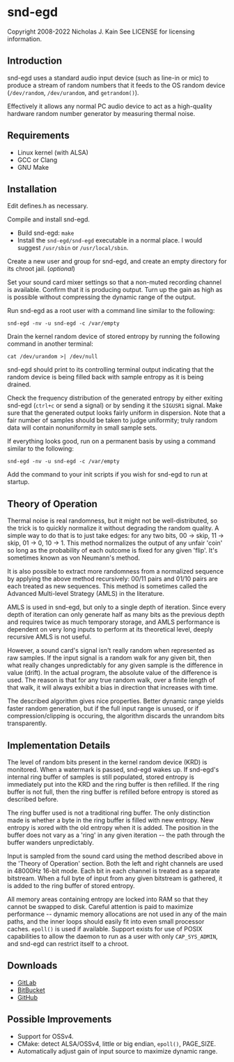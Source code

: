 # snd-egd
Copyright 2008-2022 Nicholas J. Kain
See LICENSE for licensing information.

## Introduction

snd-egd uses a standard audio input device (such as line-in or mic) to
produce a stream of random numbers that it feeds to the OS random device
(`/dev/random`, `/dev/urandom`, and `getrandom()`).

Effectively it allows any normal PC audio device to act as a high-quality
hardware random number generator by measuring thermal noise.

## Requirements

* Linux kernel (with ALSA)
* GCC or Clang
* GNU Make

## Installation

Edit defines.h as necessary.

Compile and install snd-egd.
* Build snd-egd: `make`
* Install the `snd-egd/snd-egd` executable in a normal place.  I would
  suggest `/usr/sbin` or `/usr/local/sbin`.

Create a new user and group for snd-egd, and create an empty directory for
its chroot jail. (_optional_)

Set your sound card mixer settings so that a non-muted recording channel
is available.  Confirm that it is producing output.  Turn up the gain
as high as is possible without compressing the dynamic range of the output.

Run snd-egd as a root user with a command line similar to the following:

`snd-egd -nv -u snd-egd -c /var/empty`

Drain the kernel random device of stored entropy by running the
following command in another terminal:

`cat /dev/urandom >| /dev/null`

snd-egd should print to its controlling terminal output indicating that
the random device is being filled back with sample entropy as it is being
drained.

Check the frequency distribution of the generated entropy by either
exiting snd-egd (`ctrl+c` or send a signal) or by sending it the `SIGUSR1`
signal.  Make sure that the generated output looks fairly uniform in
dispersion.  Note that a fair number of samples should be taken to
judge uniformity; truly random data will contain nonuniformity in small
sample sets.

If everything looks good, run on a permanent basis by using a command
similar to the following:

`snd-egd -nv -u snd-egd -c /var/empty`

Add the command to your init scripts if you wish for snd-egd to run
at startup.

## Theory of Operation

Thermal noise is real randomness, but it might not be well-distributed, so
the trick is to quickly normalize it without degrading the random quality.
A simple way to do that is to just take edges: for any two bits, 00 ->
skip, 11 -> skip, 01 -> 0, 10 -> 1.  This method normalizes the output
of any unfair 'coin' so long as the probability of each outcome is fixed
for any given 'flip'.  It's sometimes known as von Neumann's method.

It is also possible to extract more randomness from a normalized sequence
by applying the above method recursively: 00/11 pairs and 01/10 pairs
are each treated as new sequences.  This method is sometimes called the
Advanced Multi-level Strategy (AMLS) in the literature.

AMLS is used in snd-egd, but only to a single depth of iteration.
Since every depth of iteration can only generate half as many bits as
the previous depth and requires twice as much temporary storage, and
AMLS performance is dependent on very long inputs to perform at its
theoretical level, deeply recursive AMLS is not useful.

However, a sound card's signal isn't really random when represented as
raw samples.  If the input signal is a random walk for any given bit,
then what really changes unpredictably for any given sample is the
difference in value (drift).  In the actual program, the absolute value
of the difference is used.  The reason is that for any true random walk,
over a finite length of that walk, it will always exhibit a bias in
direction that increases with time.

The described algorithm gives nice properties.  Better dynamic range
yields faster random generation, but if the full input range is unused,
or if compression/clipping is occuring, the algorithm discards the
unrandom bits transparently.

## Implementation Details

The level of random bits present in the kernel random device (KRD) is
monitored.  When a watermark is passed, snd-egd wakes up.  If snd-egd's
internal ring buffer of samples is still populated, stored entropy
is immediately put into the KRD and the ring buffer is then refilled.
If the ring buffer is not full, then the ring buffer is refilled before
entropy is stored as described before.

The ring buffer used is not a traditional ring buffer.  The only
distinction made is whether a byte in the ring buffer is filled with new
entropy.  New entropy is xored with the old entropy when it is added.
The position in the buffer does not vary as a 'ring' in any given
iteration -- the path through the buffer wanders unpredictably.

Input is sampled from the sound card using the method described above in
the 'Theory of Operation' section.  Both the left and right channels are
used in 48000Hz 16-bit mode.  Each bit in each channel is treated as a
separate bitstream.  When a full byte of input from any given bitstream
is gathered, it is added to the ring buffer of stored entropy.

All memory areas containing entropy are locked into RAM so that they
cannot be swapped to disk.  Careful attention is paid to maximize
performance -- dynamic memory allocations are not used in any of the main
paths, and the inner loops should easily fit into even small processor
caches.  `epoll()` is used if available.  Support exists for use of POSIX
capabilities to allow the daemon to run as a user with only `CAP_SYS_ADMIN`,
and snd-egd can restrict itself to a chroot.

## Downloads

* [GitLab](https://gitlab.com/niklata/snd-egd)
* [BitBucket](https://bitbucket.com/niklata/snd-egd)
* [GitHub](https://github.com/niklata/snd-egd)

## Possible Improvements

* Support for OSSv4.
* CMake: detect ALSA/OSSv4, little or big endian, `epoll()`, PAGE_SIZE.
* Automatically adjust gain of input source to maximize dynamic range.

